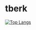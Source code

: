 # tberk
[![Top Langs](https://github-readme-stats.vercel.app/api/top-langs/?username=tberk-s&layout=compact)](https://github.com/anuraghazra/github-readme-stats)
